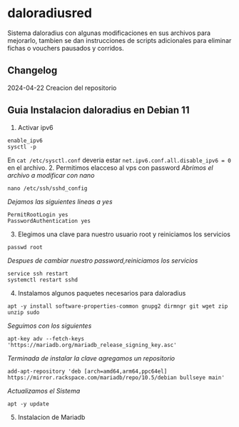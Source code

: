 # daloradiusred
Sistema daloradius con algunas modificaciones en sus archivos para mejorarlo, tambien se dan instrucciones de scripts adicionales para eliminar fichas o vouchers pausados y corridos.
## Changelog
2024-04-22 Creacion del repositorio
## Guia Instalacion daloradius en Debian 11
1. Activar ipv6
```
enable_ipv6
sysctl -p
```
En `cat /etc/sysctl.conf` deveria estar `net.ipv6.conf.all.disable_ipv6 = 0` en el archivo.
2. Permitimos elacceso al vps con password
_Abrimos el archivo a modificar con nano_
```
nano /etc/ssh/sshd_config
```
_Dejamos las siguientes lineas a yes_
```
PermitRootLogin yes
PasswordAuthentication yes
```
3. Elegimos una clave para nuestro usuario root y reiniciamos los servicios
```
passwd root
```
_Despues de cambiar nuestro password,reiniciamos los servicios_
```
service ssh restart
systemctl restart sshd
```
4. Instalamos algunos paquetes necesarios para daloradius
```
apt -y install software-properties-common gnupg2 dirmngr git wget zip unzip sudo
```
_Seguimos con los siguientes_
```
apt-key adv --fetch-keys 'https://mariadb.org/mariadb_release_signing_key.asc'
```
_Terminada de instalar la clave agregamos un repositorio_
```
add-apt-repository 'deb [arch=amd64,arm64,ppc64el] https://mirror.rackspace.com/mariadb/repo/10.5/debian bullseye main'
```
_Actualizamos el Sistema_
```
apt -y update
```
5. Instalacion de Mariadb

